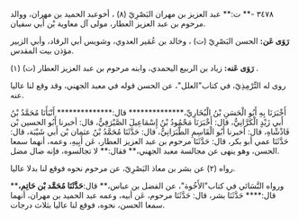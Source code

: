 ٣٤٧٨ -** ت:** عبد العزيز بن مهران البَصْرِيّ (٨) ، أخوعبد الحميد بن مهران، ووالد مرحوم بن عبد العزيز العطار، مولى آل معاوية بْن أَبي سفيان.

**رَوَى عَن:** الحسن البَصْرِيّ (ت) ، وخالد بن عُمَير العدوي، وشويس أبي الرقاد، وأبي الزبير مؤذن بيت المقدس.

**رَوَى عَنه:** زياد بن الربيع اليحمدي، وابنه مرحوم بن عبد العزيز العطار (ت) (١) .

روى له التِّرْمِذِيّ، في كتاب"العلل"، عن الحسن قوله في معبد الجهني، وقد وقع لنا عاليا عنه.

أَخْبَرَنَا بِهِ أَبُو الْحَسَنِ بْنُ الْبُخَارِيِّ،************** قال:************** أَنْبَأَنَا مُحَمَّدُ بْنُ أَبي زَيْدٍ الْكَرَّانِيُّ، قال: أَخْبَرَنَا مَحْمُودُ بْنُ إِسْمَاعِيلَ الصَّيْرَفِيُّ، قال: أخبرنا أَبُو الحسين بْن فَاذْشْاهِ، قال: أخبرنا أَبُو الْقَاسِمِ الطَّبَرَانِيُّ، قال: حَدَّثَنَا مُحَمَّدُ بْنُ عثمان بْن أَبي شَيْبَة، قال: حَدَّثَنَا عمي أبو بكر، قال: حَدَّثَنَا مرحوم بن عبد العزيز العطار، عَن أَبِيهِ، وعمه، أنهما سمعا الحسن، وهو ينهى عن مجالسة معبد الجهني،** فقال:** لا تجالسوه، فإنه ضال مضل.

رواه (٢) عن بشر بن معاذ البَصْرِيّ، عن مرحوم نحوه فوقع لنا بدلا عاليا.

ورواه النَّسَائي في كتاب"الأَخُوة"، عن الفضل بن عباس،** قال:**حَدَّثَنَا مُحَمَّد بْن حَاتِم،**** قال:**** حَدَّثَنَا بشر، قال: حَدَّثَنَا مرحوم، عَن أبيه، وعمه عبد الحميد بن مهران، أنهما سمعا الحسن، نحوه، فوقع لنا عاليا بثلاث درجات.